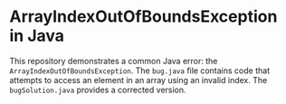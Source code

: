 # ArrayIndexOutOfBoundsException in Java

This repository demonstrates a common Java error: the `ArrayIndexOutOfBoundsException`. The `bug.java` file contains code that attempts to access an element in an array using an invalid index.  The `bugSolution.java` provides a corrected version.